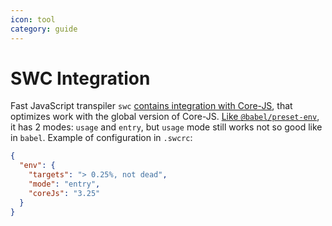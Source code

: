 ```yaml
---
icon: tool
category: guide
---
```


# SWC Integration

Fast JavaScript transpiler `swc` [contains integration with Core-JS](https://swc.rs/docs/configuration/supported-browsers), that optimizes work with the global version of Core-JS. [Like `@babel/preset-env`](#babelpreset-env), it has 2 modes: `usage` and `entry`, but `usage` mode still works not so good like in `babel`. Example of configuration in `.swcrc`:

```json
{
  "env": {
    "targets": "> 0.25%, not dead",
    "mode": "entry",
    "coreJs": "3.25"
  }
}
```
